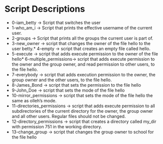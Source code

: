 <h1>Script Descriptions</h1>

* 0-iam_betty		-> Script that switches the user
* 1-who_am_i		-> Script that prints the effective username of the current user.
* 2-groups		-> Script that prints all the groups the current user is part of.
* 3-new_owner		-> script that changes the owner of the file hello to the user betty.* 4-empty		     -> script that creates an empty file called hello.
* 5-execute		-> script that adds execute permission to the owner of the file hello* 6-multiple_permissions-> script that adds execute permission to the owner and the group
			   owner, and read permission to other users, to the file hello.
* 7-everybody		-> script that adds execution permission to the owner, the group 
			   owner and the other users, to the file hello.
* 8-James_Bond		-> script that sets the permission to the file hello
* 9-John_Doe		-> script that sets the mode of the file hello
* 10-mirror_permissions -> script that sets the mode of the file hello the same as olleh’s 
			   mode.
* 11-directories_permissions -> script that adds execute permission to all subdirectories of 				     the current directory for the owner, the group owner and all 				  other users. Regular files should not be changed.
* 12-directory_permissions   -> script that creates a directory called my_dir with permission				     751 in the working directory.
* 13-change_group	-> script that changes the group owner to school for the file hello
